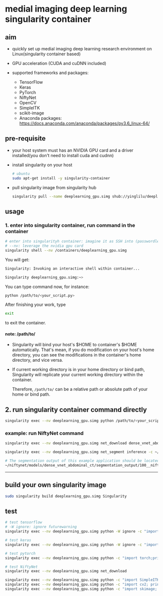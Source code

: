 
# medial imaging deep learning singularity container

## aim

- quickly set up medial imaging deep learning research environment on Linux(singularity container based)
- GPU acceleration (CUDA and cuDNN included)
- supported frameworks and packages:

    - TensorFlow
    - Keras
    - PyTorch
    - NiftyNet
    - OpenCV
    - SimpleITK
    - scikit-image
    - Anaconda packages: https://docs.anaconda.com/anaconda/packages/py3.6_linux-64/


## pre-requisite

- your host system must has an NVIDIA GPU card and a driver installed(you don't need to install cuda and cudnn)

- install singularity on your host

    ```bash
    # ubuntu
    sudo apt-get install -y singularity-container
    ```

- pull singularity image from singularity hub

    ```bash
    singularity pull --name deeplearning_gpu.simg shub://yinglilu/deeplearning_gpu_singularity
    ```

## usage

### 1. enter into singularity container, run command in the container

```bash
# enter into singularityh container: imagine it as SSH into (passwordless) another machine
# --nv: leverage the nvidia gpu card
singularity shell --nv /containers/deeplearning_gpu.simg
```

You will get:

```bash
Singularity: Invoking an interactive shell within container...

Singularity deeplearning_gpu.simg:~>
```

You can type command now, for instance:

```bash
python /path/to/<your_script.py>
```

After finishing your work, type

```bash
exit
```

to exit the container.

#### note: /path/to/

- Singularity will bind your host's $HOME to container's $HOME automatically. That's mean, if you do modification on your host's home directory, you can see the modifications in the container's home directory, and vice versa.

- If current working directory is in your home directory or bind path, Singularity will replicate your current working directory within the container.

    Therefore, `/path/to/` can be a relative path or absolute path of your home or bind path.

## 2. run singularity container command directly

```bash
singularity exec --nv deeplearning_gpu.simg python /path/to/<your_script.py>
```

### example: run NiftyNet command

```bash
singularity exec --nv deeplearning_gpu.simg net_download dense_vnet_abdominal_ct_model_zoo

singularity exec --nv deeplearning_gpu.simg net_segment inference -c ~/niftynet/extensions/dense_vnet_abdominal_ct/config.ini

# The segmentation output of this example application should be located at
~/niftynet/models/dense_vnet_abdominal_ct/segmentation_output/100__niftynet_out.nii.gz
```

---
## build your own singularity image

```bash
sudo singularity build deeplearning_gpu.simg Singularity
```

## test 

```bash
# test tensorflow
# -W ignore: ignore futurewarning
singularity exec --nv deeplearning_gpu.simg python -W ignore -c "import tensorflow as tf; print('TensorFlow version: ' + tf.__version__)"

# test keras
singularity exec --nv deeplearning_gpu.simg python -W ignore -c "import tensorflow.keras as keras;print('Keras version: ' + keras.__version__)"

# test pytorch
singularity exec --nv deeplearning_gpu.simg python -c "import torch;print('pytorch version: ' + torch.__version__)"

# test NiftyNet
singularity exec --nv deeplearning_gpu.simg net_download

singularity exec --nv deeplearning_gpu.simg python -c "import SimpleITK as sitk; print('SimpleITK version: ' +  sitk.Version_VersionString())"
singularity exec --nv deeplearning_gpu.simg python -c "import cv2; print('Opencv version: ' + cv2.__version__)"
singularity exec --nv deeplearning_gpu.simg python -c "import skimage; print('skimage version: ' + skimage.__version__)"
```

